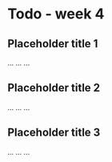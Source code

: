 # Todo - week 4

## Placeholder title 1

...
...
...

## Placeholder title 2

...
...
...

## Placeholder title 3

...
...
...
